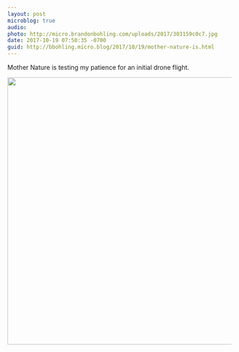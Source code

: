 ```yaml
---
layout: post
microblog: true
audio: 
photo: http://micro.brandonbohling.com/uploads/2017/303159c0c7.jpg
date: 2017-10-19 07:50:35 -0700
guid: http://bbohling.micro.blog/2017/10/19/mother-nature-is.html
---
```

Mother Nature is testing my patience for an initial drone flight.

<img src="http://micro.brandonbohling.com/uploads/2017/303159c0c7.jpg" width="599" height="600" />
